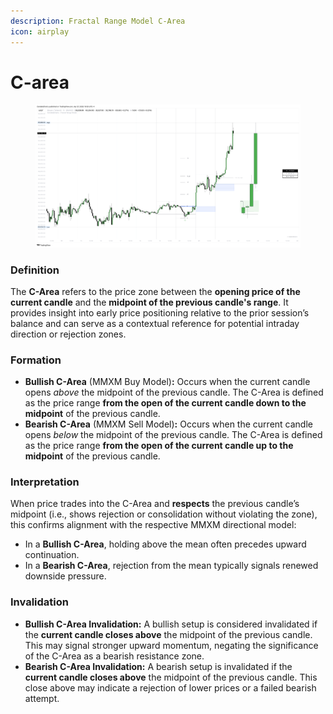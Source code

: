 ```yaml
---
description: Fractal Range Model C-Area
icon: airplay
---
```


# C-area

<figure><img src="../../.gitbook/assets/docs-frm-013.png" alt=""><figcaption></figcaption></figure>

### **Definition**

The **C-Area** refers to the price zone between the **opening price of the current candle** and the **midpoint of the previous candle's range**. It provides insight into early price positioning relative to the prior session’s balance and can serve as a contextual reference for potential intraday direction or rejection zones.

### Formation

* **Bullish C-Area** (MMXM Buy Model)**:** Occurs when the current candle opens _above_ the midpoint of the previous candle. The C-Area is defined as the price range **from the open of the current candle down to the midpoint** of the previous candle.
* **Bearish C-Area** (MMXM Sell Model)**:** Occurs when the current candle opens _below_ the midpoint of the previous candle. The C-Area is defined as the price range **from the open of the current candle up to the midpoint** of the previous candle.

### Interpretation

When price trades into the C-Area and **respects** the previous candle’s midpoint (i.e., shows rejection or consolidation without violating the zone), this confirms alignment with the respective MMXM directional model:

* In a **Bullish C-Area**, holding above the mean often precedes upward continuation.
* In a **Bearish C-Area**, rejection from the mean typically signals renewed downside pressure.

### Invalidation

* **Bullish C-Area Invalidation:** A bullish setup is considered invalidated if the **current candle closes above** the midpoint of the previous candle. This may signal stronger upward momentum, negating the significance of the C-Area as a bearish resistance zone.
* **Bearish C-Area Invalidation:** A bearish setup is invalidated if the **current candle closes above** the midpoint of the previous candle. This close above may indicate a rejection of lower prices or a failed bearish attempt.
